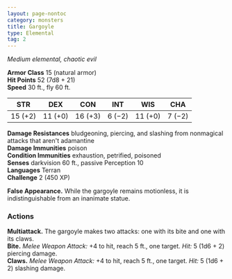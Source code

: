 ```yaml
---
layout: page-nontoc
category: monsters
title: Gargoyle
type: Elemental
tag: 2
---
```

_Medium elemental, chaotic evil_

**Armor Class** 15 (natural armor)    
**Hit Points** 52 (7d8 + 21)    
**Speed** 30 ft., fly 60 ft. 

| STR     | DEX     | CON     | INT     | WIS     | CHA     |
|---------|---------|---------|---------|---------|---------|
| 15 (+2) | 11 (+0) | 16 (+3) | 6 (−2) | 11 (+0) | 7 (−2) |

**Damage Resistances** bludgeoning, piercing, and slashing from nonmagical attacks that aren't adamantine    
**Damage Immunities** poison    
**Condition Immunities** exhaustion, petrified, poisoned    
**Senses** darkvision 60 ft., passive Perception 10    
**Languages** Terran    
**Challenge** 2 (450 XP) 

**False Appearance.** While the gargoyle remains motionless, it is indistinguishable from an inanimate statue. 

### Actions 
**Multiattack.** The gargoyle makes two attacks: one with its bite and one with its claws.    
**Bite.** _Melee Weapon Attack:_ +4 to hit, reach 5 ft., one target. _Hit:_ 5 (1d6 + 2) piercing damage.    
**Claws.** _Melee Weapon Attack:_ +4 to hit, reach 5 ft., one target. _Hit:_ 5 (1d6 + 2) slashing damage.